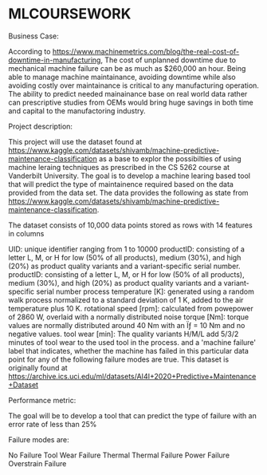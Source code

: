 # MLCOURSEWORK

Business Case:

According to https://www.machinemetrics.com/blog/the-real-cost-of-downtime-in-manufacturing, The cost of unplanned downtime due to mechanical machine failure can be as much as $260,000 an hour. Being able to manage machine maintainance, avoiding downtime while also avoiding costly over maintainance is critical to any manufacturing operation. The ability to predict needed mainainance base on real world data rather can prescriptive studies from OEMs would bring huge savings in both time and capital to the manufactoring industry.

Project description:

This project will use the dataset found at https://www.kaggle.com/datasets/shivamb/machine-predictive-maintenance-classification as a base to explor the possibilties of using machine leraing techniques as prescribed in the CS 5262 course at Vanderbilt University. The goal is to develop a machine learing based tool that will predict the type of maintainence required based on the data provided from the data set. The data provides the following as state from https://www.kaggle.com/datasets/shivamb/machine-predictive-maintenance-classification.

The dataset consists of 10,000 data points stored as rows with 14 features in columns

UID: unique identifier ranging from 1 to 10000
productID: consisting of a letter L, M, or H for low (50% of all products), medium (30%), and high (20%) as product quality variants and a variant-specific serial number.
productID: consisting of a letter L, M, or H for low (50% of all products), medium (30%), and high (20%) as product quality variants and a variant-specific serial number
process temperature [K]: generated using a random walk process normalized to a standard deviation of 1 K, added to the air temperature plus 10 K.
rotational speed [rpm]: calculated from powepower of 2860 W, overlaid with a normally distributed noise
torque [Nm]: torque values are normally distributed around 40 Nm with an Ïƒ = 10 Nm and no negative values.
tool wear [min]: The quality variants H/M/L add 5/3/2 minutes of tool wear to the used tool in the process. and a 'machine failure' label that indicates, whether the machine has failed in this particular data point for any of the following failure modes are true.
This dataset is originally found at https://archive.ics.uci.edu/ml/datasets/AI4I+2020+Predictive+Maintenance+Dataset

Performance metric:

The goal will be to develop a tool that can predict the type of failure with an error rate of less than 25%

Failure modes are:

No Failure
Tool Wear Failure
Thermal Thermal Failure
Power Failure
Overstrain Failure

